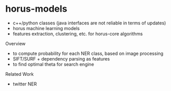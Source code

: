 # horus-models
- c++/python classes (java interfaces are not reliable in terms of updates)
- horus machine learning models
- features extraction, clustering, etc. for horus-core algorithms

Overview
- to compute probability for each NER class, based on image processing
- SIFT/SURF + dependency parsing as features
- to find optimal theta for search engine

Related Work
- twitter NER
